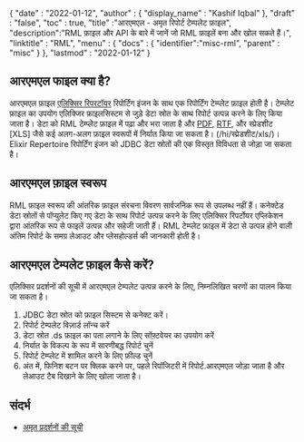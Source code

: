 {
  "date" : "2022-01-12",
  "author" : {
    "display_name" : "Kashif Iqbal"
},
  "draft" : "false",
  "toc" : true,
  "title" :"आरएमएल - अमृत रिपोर्ट टेम्पलेट फ़ाइल",
  "description":"RML फ़ाइल और API के बारे में जानें जो RML फ़ाइलें बना और खोल सकते हैं।",
  "linktitle" : "RML",
  "menu" : {
    "docs" : {
      "identifier":"misc-rml",
      "parent" : "misc"
}
},
  "lastmod" : "2022-01-12"
}

## आरएमएल फाइल क्या है?

आरएमएल फ़ाइल [एलिक्सिर रिपरटॉयर](https://elixirtech.com/repertoire-2/) रिपोर्टिंग इंजन के साथ एक रिपोर्टिंग टेम्प्लेट फ़ाइल होती है। टेम्प्लेट फ़ाइल का उपयोग एलिक्जिर फ़ाइलसिस्टम से जुड़े डेटा स्रोत के साथ रिपोर्ट उत्पन्न करने के लिए किया जाता है। डेटा को RML टेम्प्लेट फ़ाइल में पढ़ा और भरा जाता है और [PDF](/hi/pdf/), [RTF](/hi/word-processing/rtf/), और स्प्रेडशीट [XLS] जैसे कई अलग-अलग फ़ाइल स्वरूपों में निर्यात किया जा सकता है। (/hi/स्प्रेडशीट/xls/)। Elixir Repertoire रिपोर्टिंग इंजन को JDBC डेटा स्रोतों की एक विस्तृत विविधता से जोड़ा जा सकता है।

## आरएमएल फ़ाइल स्वरूप

RML फ़ाइल स्वरूप की आंतरिक फ़ाइल संरचना विवरण सार्वजनिक रूप से उपलब्ध नहीं हैं। कनेक्टेड डेटा स्रोतों से पॉप्युलेट किए गए डेटा के साथ रिपोर्ट उत्पन्न करने के लिए एलिक्सिर रिपर्टोयर एप्लिकेशन द्वारा आंतरिक रूप से फाइलें उत्पन्न और सहेजी जाती हैं। RML टेम्प्लेट फ़ाइल में डेटा से उत्पन्न होने वाली अंतिम रिपोर्ट के समग्र लेआउट और प्लेसहोल्डर्स की जानकारी होती है।

## आरएमएल टेम्पलेट फ़ाइल कैसे करें?

एलिक्सिर प्रदर्शनों की सूची में आरएमएल टेम्पलेट उत्पन्न करने के लिए, निम्नलिखित चरणों का पालन किया जा सकता है।

1. JDBC डेटा स्रोत को फ़ाइल सिस्टम से कनेक्ट करें।
1. रिपोर्ट टेम्पलेट विज़ार्ड लॉन्च करें
1. डेटा स्रोत .ds फ़ाइल का पता लगाने के लिए सॉफ़्टवेयर का उपयोग करें
1. निर्यात के विकल्प के रूप में सारणीबद्ध रिपोर्ट चुनें
1. रिपोर्ट टेम्प्लेट में शामिल करने के लिए फ़ील्ड चुनें
1. अंत में, फिनिश बटन पर क्लिक करने पर, पहले रिपॉजिटरी में रिपोर्ट.आरएमएल जोड़ा जाता है और लेआउट टैब दिखाने के लिए खोला जाता है।

## संदर्भ

* [अमृत प्रदर्शनों की सूची](https://elixirtech.com/repertoire-2/)


